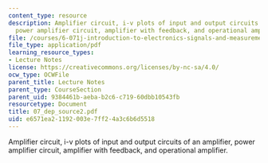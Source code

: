 ```yaml
---
content_type: resource
description: Amplifier circuit, i-v plots of input and output circuits of an amplifier,
  power amplifier circuit, amplifier with feedback, and operational amplifier.
file: /courses/6-071j-introduction-to-electronics-signals-and-measurement-spring-2006/e6571ea21192003e7ff24a3c6b6d5518_07_dep_source2.pdf
file_type: application/pdf
learning_resource_types:
- Lecture Notes
license: https://creativecommons.org/licenses/by-nc-sa/4.0/
ocw_type: OCWFile
parent_title: Lecture Notes
parent_type: CourseSection
parent_uid: 9384461b-aeba-b2c6-c719-60dbb10543fb
resourcetype: Document
title: 07_dep_source2.pdf
uid: e6571ea2-1192-003e-7ff2-4a3c6b6d5518
---
```

Amplifier circuit, i-v plots of input and output circuits of an amplifier, power amplifier circuit, amplifier with feedback, and operational amplifier.